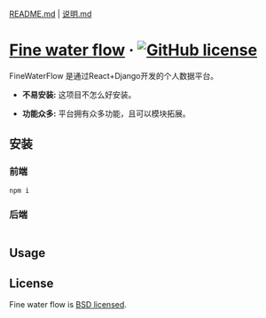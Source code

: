 [README.md](./README.md) | [说明.md](./说明.md) 

# [Fine water flow](https://101.200.52.246:444/) &middot; [![GitHub license](https://img.shields.io/badge/license-BSD-blue.svg)](https://github.com/facebook/react/blob/master/LICENSE)

FineWaterFlow 是通过React+Django开发的个人数据平台。

* **不易安装:** 这项目不怎么好安装。

* **功能众多:** 平台拥有众多功能，且可以模块拓展。

## 安装

### 前端

```bash
npm i
```

### 后端

```bash

```

## Usage

## License

Fine water flow is [BSD licensed](./LICENSE).
